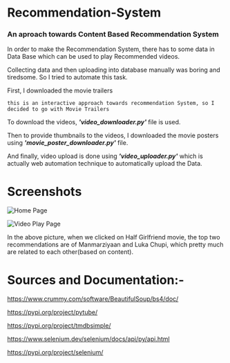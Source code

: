 # Recommendation-System
### An aproach towards Content Based Recommendation System

In order to make the Recommendation System, there has to some data in Data Base which can be used to play Recommended videos.

Collecting data and then uploading into database manually was boring and tiredsome.
So I tried to automate this task.

First, I downloaded the movie trailers
```
this is an interactive approach towards recommendation System, so I decided to go with Movie Trailers
```

To download the videos, ***'video_downloader.py'*** file is used.

Then to provide thumbnails to the videos, I downloaded the movie posters using ***'movie_poster_downloader.py'*** file.

And finally, video upload is done using ***'video_uploader.py'*** which is actually web automation technique to automatically upload the Data.

# Screenshots
![Home Page](https://github.com/the-pythonists/Recommendation-System/blob/master/ScreenShots/Home%20Page%20One.png)

![Video Play Page](https://github.com/the-pythonists/Recommendation-System/blob/master/ScreenShots/Video%20Play%20Page.png)

In the above picture, when we clicked on Half Girlfriend movie, the top two recommendations are of Manmarziyaan and Luka Chupi, which 
pretty much are related to each other(based on content).

# Sources and Documentation:-

https://www.crummy.com/software/BeautifulSoup/bs4/doc/

https://pypi.org/project/pytube/

https://pypi.org/project/tmdbsimple/

https://www.selenium.dev/selenium/docs/api/py/api.html

https://pypi.org/project/selenium/
